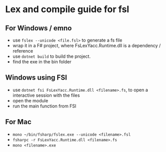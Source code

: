 # Lex and compile guide for fsl

## For Windows / emno

* use `fslex --unicode <file.fsl>` to generate a fs file
* wrap it in a F# project, where FsLexYacc.Runtime.dll is a dependency / reference
* use `dotnet build` to build the project.
* find the exe in the bin folder

## Windows using FSI

* use `dotnet fsi FsLexYacc.Runtime.dll <filename>.fs`, to open a interactive session with the files
* open the module
* run the main function from FSI


## For Mac

* `mono ~/bin/fsharp/fslex.exe --unicode <filename>.fsl`
* `fsharpc -r FsLexYacc.Runtime.dll <filename>.fs`
* `mono <filename>.exe`
